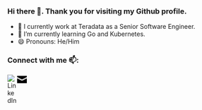 ### Hi there 👋. Thank you for visiting my Github profile.

- 🔭 I currently work at Teradata as a Senior Software Engineer.
- 🌱 I’m currently learning Go and Kubernetes.
- 😄 Pronouns: He/Him

### Connect with me 📫:
[<img align="left" alt="LinkedIn" width="22px" src="https://cdn.jsdelivr.net/npm/simple-icons@v3/icons/linkedin.svg" />][linkedin]
[<img align="left" alt="Email" width="22px" src="https://raw.githubusercontent.com/iconic/open-iconic/master/svg/envelope-closed.svg" />][email]

[linkedin]: https://www.linkedin.com/in/pkatti/
[email]: mailto:prasadmkatti@gmail.com

<!--
**prasadkatti/prasadkatti** is a ✨ _special_ ✨ repository because its `README.md` (this file) appears on your GitHub profile.

Here are some ideas to get you started:

- 🔭 I’m currently working on ...
- 🌱 I’m currently learning ...
- 👯 I’m looking to collaborate on ...
- 🤔 I’m looking for help with ...
- 💬 Ask me about ...
- 📫 How to reach me: ...
- 😄 Pronouns: He/Him
- ⚡ Fun fact: ...
-->
